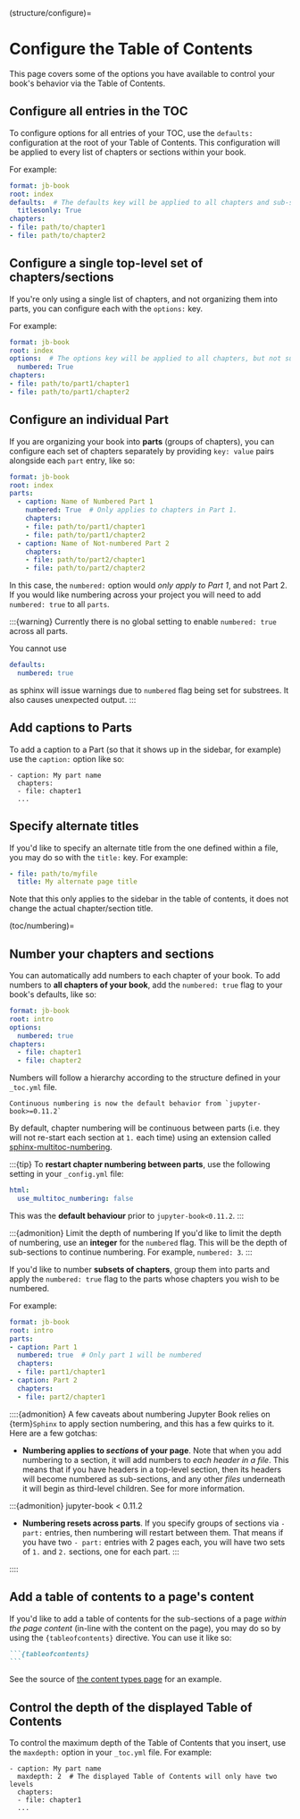 (structure/configure)=
# Configure the Table of Contents

This page covers some of the options you have available to control your book's behavior via the Table of Contents.

## Configure all entries in the TOC

To configure options for all entries of your TOC, use the `defaults:` configuration at the root of your Table of Contents.
This configuration will be applied to every list of chapters or sections within your book.

For example:

```yaml
format: jb-book
root: index
defaults:  # The defaults key will be applied to all chapters and sub-sections
  titlesonly: True
chapters:
- file: path/to/chapter1
- file: path/to/chapter2
```

## Configure a single top-level set of chapters/sections

If you're only using a single list of chapters, and not organizing them into parts, you can configure each with the `options:` key.

For example:

```yaml
format: jb-book
root: index
options:  # The options key will be applied to all chapters, but not sub-sections
  numbered: True
chapters:
- file: path/to/part1/chapter1
- file: path/to/part1/chapter2
```

## Configure an individual Part

If you are organizing your book into **parts** (groups of chapters), you can configure each set of chapters separately by providing `key: value` pairs alongside each `part` entry, like so:

```yaml
format: jb-book
root: index
parts:
  - caption: Name of Numbered Part 1
    numbered: True  # Only applies to chapters in Part 1.
    chapters:
    - file: path/to/part1/chapter1
    - file: path/to/part1/chapter2
  - caption: Name of Not-numbered Part 2
    chapters:
    - file: path/to/part2/chapter1
    - file: path/to/part2/chapter2
```

In this case, the `numbered:` option would *only apply to Part 1*, and not Part 2. If you would like numbering across your
project you will need to add `numbered: true` to all `parts`.

:::{warning}
Currently there is no global setting to enable `numbered: true` across all parts.

You cannot use

```yaml
defaults:
  numbered: true
```

as sphinx will issue warnings due to `numbered` flag being set for substrees. It also causes unexpected
output.
:::


## Add captions to Parts

To add a caption to a Part (so that it shows up in the sidebar, for example) use the `caption:` option like so:

```
- caption: My part name
  chapters:
  - file: chapter1
  ...
```

## Specify alternate titles

If you'd like to specify an alternate title from the one defined within a file,
you may do so with the `title:` key. For example:

```yaml
- file: path/to/myfile
  title: My alternate page title
```

Note that this only applies to the sidebar
in the table of contents, it does not change the actual chapter/section title.

(toc/numbering)=
## Number your chapters and sections

You can automatically add numbers to each chapter of your book.
To add numbers to **all chapters of your book**, add the `numbered: true` flag to your book's defaults, like so:

```yaml
format: jb-book
root: intro
options:
  numbered: true
chapters:
  - file: chapter1
  - file: chapter2
```

Numbers will follow a hierarchy according to the structure defined in your `_toc.yml` file.

```{margin}
Continuous numbering is now the default behavior from `jupyter-book>=0.11.2`
```

By default, chapter numbering will be continuous between parts (i.e. they will not re-start each section at `1.` each time)
using an extension called [sphinx-multitoc-numbering](https://github.com/executablebooks/sphinx-multitoc-numbering).

:::{tip}
To **restart chapter numbering between parts**, use the following setting in your `_config.yml` file:

```yaml
html:
  use_multitoc_numbering: false
```

This was the **default behaviour** prior to `jupyter-book<0.11.2`.
:::

:::{admonition} Limit the depth of numbering
If you'd like to limit the depth of numbering, use an **integer** for the `numbered` flag.
This will be the depth of sub-sections to continue numbering.
For example, `numbered: 3`.
:::

If you'd like to number **subsets of chapters**, group them into parts and
apply the `numbered: true` flag to the parts whose chapters you wish to be numbered.

For example:

```yaml
format: jb-book
root: intro
parts:
- caption: Part 1
  numbered: true  # Only part 1 will be numbered
  chapters:
  - file: part1/chapter1
- caption: Part 2
  chapters:
  - file: part2/chapter1
```

::::{admonition} A few caveats about numbering
Jupyter Book relies on {term}`Sphinx` to apply section numbering, and this has a
few quirks to it. Here are a few gotchas:

* **Numbering applies to _sections_ of your page**.
  Note that when you add numbering to a section, it will add numbers to *each header
  in a file*. This means that if you have headers in a top-level section, then its
  headers will become numbered as sub-sections, and any other _files_ underneath it
  will begin as third-level children. See [](toc/structure) for more information.

:::{admonition} jupyter-book < 0.11.2
* **Numbering resets across parts**.
  If you specify groups of sections via `- part:` entries, then numbering will restart between
  them. That means if you have two `- part:` entries with 2 pages each, you will
  have two sets of `1.` and `2.` sections, one for each part.
:::

::::



## Add a table of contents to a page's content

If you'd like to add a table of contents for the sub-sections of a page
*within the page content* (in-line with the content on the page), you
may do so by using the `{tableofcontents}` directive. You can use it like so:

````md
```{tableofcontents}
```
````

See the source of [the content types page](../file-types/index.md) for an example.

## Control the depth of the displayed Table of Contents

To control the maximum depth of the Table of Contents that you insert, use the `maxdepth:` option in your `_toc.yml` file. For example:

```
- caption: My part name
  maxdepth: 2  # The displayed Table of Contents will only have two levels
  chapters:
  - file: chapter1
  ...
```
